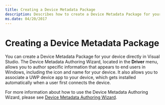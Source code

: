 ```yaml
---
title: Creating a Device Metadata Package
description: Describes how to create a Device Metadata Package for your device directly in Visual Studio using the Device Metadata Authoring Wizard.
ms.date: 04/20/2017
---
```


# Creating a Device Metadata Package

You can create a Device Metadata Package for your device directly in Visual Studio. The Device Metadata Authoring Wizard, located in the **Driver** menu, allows you to author specific information that appears to end users in Windows, including the icon and name for your device. It also allows you to associate a UWP device app to your device, which gets installed automatically when a user first connects the device.

For more information about how to use the Device Metadata Authoring Wizard, please see [Device Metadata Authoring Wizard](../devtest/device-metadata-authoring-wizard-portal.md).

 

